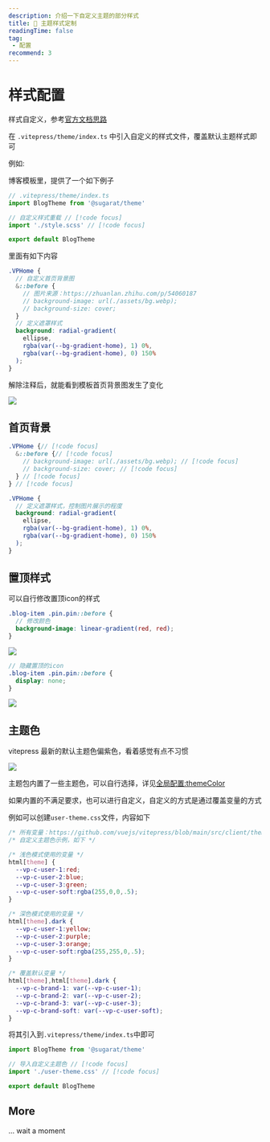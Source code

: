 ```yaml
---
description: 介绍一下自定义主题的部分样式
title: 🔧 主题样式定制
readingTime: false
tag:
 - 配置
recommend: 3
---
```


# 样式配置
样式自定义，参考[官方文档思路](https://vitepress.dev/guide/extending-default-theme#customizing-css)

在 `.vitepress/theme/index.ts` 中引入自定义的样式文件，覆盖默认主题样式即可

例如:

博客模板里，提供了一个如下例子

```ts
// .vitepress/theme/index.ts
import BlogTheme from '@sugarat/theme'

// 自定义样式重载 // [!code focus]
import './style.scss' // [!code focus]

export default BlogTheme
```

里面有如下内容
```scss
.VPHome {
  // 自定义首页背景图
  &::before {
    // 图片来源：https://zhuanlan.zhihu.com/p/54060187
    // background-image: url(./assets/bg.webp);
    // background-size: cover;
  }
  // 定义遮罩样式
  background: radial-gradient(
    ellipse,
    rgba(var(--bg-gradient-home), 1) 0%,
    rgba(var(--bg-gradient-home), 0) 150%
  );
}
```
解除注释后，就能看到模板首页背景图发生了变化

![](https://img.cdn.sugarat.top/mdImg/MTY3Njk5MTAzODkzOQ==676991038939)

## 首页背景
```scss
.VPHome {// [!code focus]
  &::before {// [!code focus]
    // background-image: url(./assets/bg.webp); // [!code focus]
    // background-size: cover; // [!code focus]
  } // [!code focus]
} // [!code focus]

.VPHome {
  // 定义遮罩样式，控制图片展示的程度
  background: radial-gradient(
    ellipse,
    rgba(var(--bg-gradient-home), 1) 0%,
    rgba(var(--bg-gradient-home), 0) 150%
  );
}
```

## 置顶样式
可以自行修改置顶icon的样式
```scss
.blog-item .pin.pin::before {
  // 修改颜色
  background-image: linear-gradient(red, red);
}
```
![](https://img.cdn.sugarat.top/mdImg/MTY3NzA3OTExMjgxMA==677079112810)

```scss
// 隐藏置顶的icon
.blog-item .pin.pin::before {
  display: none;
}
```
![](https://img.cdn.sugarat.top/mdImg/MTY3NzA3OTIwODAzNg==677079208036)


## 主题色
vitepress 最新的默认主题色偏紫色，看着感觉有点不习惯

![](https://img.cdn.sugarat.top/mdImg/MTY5MTkyODQ0ODUzOQ==691928448539)

主题包内置了一些主题色，可以自行选择，详见[全局配置:themeColor](https://theme.sugarat.top/config/global.html#themecolor)

如果内置的不满足要求，也可以进行自定义，自定义的方式是通过覆盖变量的方式

例如可以创建`user-theme.css`文件，内容如下
```css
/* 所有变量：https://github.com/vuejs/vitepress/blob/main/src/client/theme-default/styles/vars.css */
/* 自定义主题色示例，如下 */

/* 浅色模式使用的变量 */
html[theme] {
  --vp-c-user-1:red;
  --vp-c-user-2:blue;
  --vp-c-user-3:green;
  --vp-c-user-soft:rgba(255,0,0,.5);
}

/* 深色模式使用的变量 */
html[theme].dark {
  --vp-c-user-1:yellow;
  --vp-c-user-2:purple;
  --vp-c-user-3:orange;
  --vp-c-user-soft:rgba(255,255,0,.5);
}

/* 覆盖默认变量 */
html[theme],html[theme].dark {
  --vp-c-brand-1: var(--vp-c-user-1);
  --vp-c-brand-2: var(--vp-c-user-2);
  --vp-c-brand-3: var(--vp-c-user-3);
  --vp-c-brand-soft: var(--vp-c-user-soft);
}
```
将其引入到`.vitepress/theme/index.ts`中即可

```ts
import BlogTheme from '@sugarat/theme'

// 导入自定义主题色 // [!code focus]
import './user-theme.css' // [!code focus]

export default BlogTheme
```

## More
... wait a moment